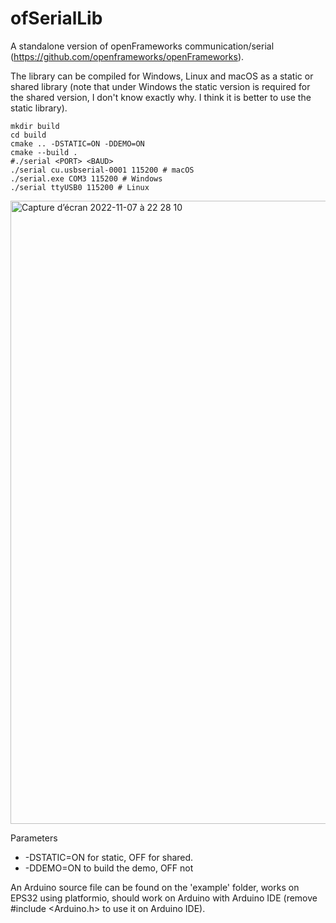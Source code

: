 # ofSerialLib

A standalone version of openFrameworks communication/serial (https://github.com/openframeworks/openFrameworks).

The library can be compiled for Windows, Linux and macOS as a static or shared library (note that under Windows the static version is required for the shared version, I don't know exactly why. I think it is better to use the static library).

```shell
mkdir build
cd build
cmake .. -DSTATIC=ON -DDEMO=ON
cmake --build .
#./serial <PORT> <BAUD>
./serial cu.usbserial-0001 115200 # macOS
./serial.exe COM3 115200 # Windows
./serial ttyUSB0 115200 # Linux
```

<img width="997" alt="Capture d’écran 2022-11-07 à 22 28 10" src="https://user-images.githubusercontent.com/4105962/200419345-3a8e426f-6787-4173-b977-aebf30730ec6.png">


Parameters
 - -DSTATIC=ON for static, OFF for shared.
 - -DDEMO=ON to build the demo, OFF not
 
 An Arduino source file can be found on the 'example' folder, works on EPS32 using platformio, should work on Arduino with Arduino IDE (remove #include <Arduino.h> to use it on Arduino IDE).
